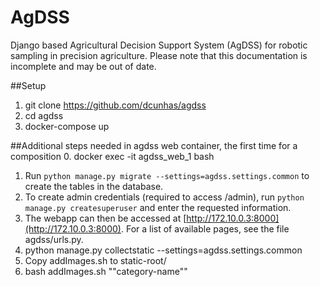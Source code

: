 # AgDSS
  Django based Agricultural Decision Support System (AgDSS) for robotic sampling in precision agriculture.
  Please note that this documentation is incomplete and may be out of date.


##Setup
1. git clone https://github.com/dcunhas/agdss
2. cd agdss
3. docker-compose up

##Additional steps needed in agdss web container, the first time for a composition
0. docker exec -it agdss_web_1 bash
1. Run `python manage.py migrate --settings=agdss.settings.common` to create the tables in the database.
2. To create admin credentials (required to access /admin), run `python manage.py createsuperuser` and enter the requested information.
3. The webapp can then be accessed at [http://172.10.0.3:8000](http://172.10.0.3:8000). For a list of available pages, see the file agdss/urls.py.
4. python manage.py collectstatic --settings=agdss.settings.common 
5. Copy addImages.sh to static-root/<your-image-folder>
6. bash addImages.sh "\"category-name"\"
